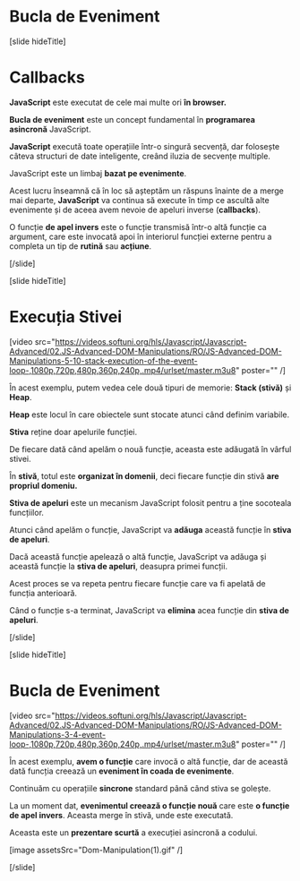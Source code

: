 # Bucla de Eveniment

[slide hideTitle]
# Callbacks

**JavaScript** este executat de cele mai multe ori **în browser.**

**Bucla de eveniment** este un concept fundamental în **programarea asincronă** JavaScript.

**JavaScript** execută toate operațiile într-o singură secvență, dar folosește câteva structuri de date inteligente, creând iluzia de secvențe multiple.

JavaScript este un limbaj **bazat pe evenimente**. 

Acest lucru înseamnă că în loc să așteptăm un răspuns înainte de a merge mai departe, **JavaScript** va continua să execute în timp ce ascultă alte evenimente și de aceea avem nevoie de apeluri inverse (**callbacks**).

O funcție **de apel invers** este o funcție transmisă într-o altă funcție ca argument, care este invocată apoi în interiorul funcției externe pentru a completa un tip de **rutină** sau **acțiune**. 


[/slide]

[slide hideTitle]

# Execuția Stivei

[video src="https://videos.softuni.org/hls/Javascript/Javascript-Advanced/02.JS-Advanced-DOM-Manipulations/RO/JS-Advanced-DOM-Manipulations-5-10-stack-execution-of-the-event-loop-,1080p,720p,480p,360p,240p,.mp4/urlset/master.m3u8" poster="" /]

În acest exemplu, putem vedea cele două tipuri de memorie: **Stack (stivă)** și **Heap**.

**Heap** este locul în care obiectele sunt stocate atunci când definim variabile. 

**Stiva** reține doar apelurile funcției.

De fiecare dată când apelăm o nouă funcție, aceasta este adăugată în vârful stivei. 

În **stivă**, totul este **organizat în domenii**, deci fiecare funcție din stivă **are propriul domeniu.**

**Stiva de apeluri** este un mecanism JavaScript folosit pentru a ține socoteala funcțiilor. 

Atunci când apelăm o funcție, JavaScript va **adăuga** această funcție în **stiva de apeluri**. 
 
Dacă această funcție apelează o altă funcție, JavaScript va adăuga și această funcție la **stiva de apeluri**, deasupra primei funcții.

Acest proces se va repeta pentru fiecare funcție care va fi apelată de funcția anterioară. 

Când o funcție s-a terminat, JavaScript va **elimina** acea funcție din **stiva de apeluri**.

[/slide]

[slide hideTitle]
# Bucla de Eveniment

[video src="https://videos.softuni.org/hls/Javascript/Javascript-Advanced/02.JS-Advanced-DOM-Manipulations/RO/JS-Advanced-DOM-Manipulations-3-4-event-loop-,1080p,720p,480p,360p,240p,.mp4/urlset/master.m3u8" poster="" /]

În acest exemplu, **avem o funcție** care invocă o altă funcție, dar de această dată funcția creează un **eveniment în coada de evenimente**.

Continuăm cu operațiile **sincrone** standard până când stiva se golește. 

La un moment dat, **evenimentul creează o funcție nouă** care este **o funcție de apel invers**. Aceasta merge în stivă, unde este executată. 

Aceasta este un **prezentare scurtă** a execuției asincronă a codului. 

[image assetsSrc="Dom-Manipulation(1).gif" /]

[/slide]
